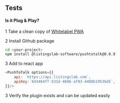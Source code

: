 
## Tests

#### Is it Plug & Play?

1 Take a clean copy of [Whitelabel PWA](https://github.com/listingslab-software/whitelabel-pwa)

2 Install Github package

```bash
cd <your-project>
npm install @listingslab-software/pushtotalk@0.0.9
```

3 Add to react app

```javascript
<PushToTalk options={{
	api: `https://api.listingslab.com`,
	apiKey:`643464ff-531d-4686-af83-4480b1953bd5`,
}}/>
```

3 Verify the plugin exists and can be updated easily
